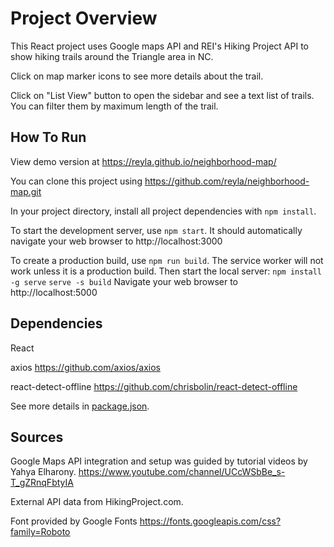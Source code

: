 ﻿# Project Overview

This React project uses Google maps API and REI's Hiking Project API to show hiking trails around the Triangle area in NC. 

Click on map marker icons to see more details about the trail.

Click on "List View" button to open the sidebar and see a text list of trails. You can filter them by maximum length of the trail.

## How To Run

View demo version at https://reyla.github.io/neighborhood-map/

You can clone this project using https://github.com/reyla/neighborhood-map.git

In your project directory, install all project dependencies with `npm install`.

To start the development server, use `npm start`. It should automatically navigate your web browser to http://localhost:3000

To create a production build, use `npm run build`. The service worker will not work unless it is a production build.
Then start the local server:
`npm install -g serve`
`serve -s build`
Navigate your web browser to http://localhost:5000

## Dependencies

React

axios https://github.com/axios/axios

react-detect-offline https://github.com/chrisbolin/react-detect-offline

See more details in [package.json](package.json). 

## Sources

Google Maps API integration and setup was guided by tutorial videos by Yahya Elharony.
https://www.youtube.com/channel/UCcWSbBe_s-T_gZRnqFbtyIA

External API data from HikingProject.com.

Font provided by Google Fonts https://fonts.googleapis.com/css?family=Roboto
